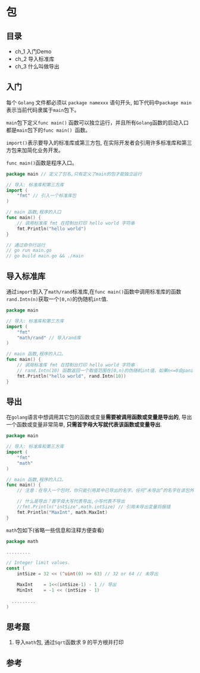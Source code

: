 # 包

## 目录

- ch_1 入门Demo
- ch_2 导入标准库
- ch_3 什么叫做导出


## 入门 
每个 `Golang` 文件都必须以 `package namexxx` 语句开头, 如下代码中`package main`表示当前代码隶属于`main`包下。

`main`包下定义`func main()` 函数可以独立运行，并且所有`Golang`函数的启动入口都是`main`包下的`func main() `函数。

`import()`表示要导入的标准库或第三方包, 在实际开发者会引用许多标准库和第三方包来加简化业务开发。

`func main()`函数是程序入口。

```go
package main // 定义了包名,只有定义了main的包才能独立运行

// 导入: 标准库和第三方库
import (
	"fmt" // 引入一个标准库包
)

// main 函数,程序的入口
func main() {
	// 调用标准库 fmt 在控制台打印 hello world 字符串
	fmt.Println("hello world")
}

// 通过命令行运行
// go run main.go
// go build main.go && ./main
```

## 导入标准库

通过`import`到入了`math/rand`标准库,在`func main()`函数中调用标准库的函数`rand.Intn(n)`获取一个`[0,n)`的伪随机`int`值.

```go
package main

// 导入: 标准库和第三方库
import (
	"fmt"
	"math/rand" // 导入rand库
)

// main 函数,程序的入口。
func main() {
	// 调用标准库 fmt 在控制台打印 hello world 字符串
	// rand.Intn(10) 函数返回一个取值范围在[0,n)的伪随机int值，如果n<=0会panic。
	fmt.Println("hello world", rand.Intn(10))
}
```

## 导出

在`golang`语言中想调用其它包的函数或变量**需要被调用函数或变量是导出的**, 导出一个函数或变量非常简单, **只需首字母大写就代表该函数或变量导出**.

```go
package main

// 导入: 标准库和第三方库
import (
	"fmt"
	"math"
)

// main 函数,程序的入口。
func main() {
	// 注意：在导入一个包时，你只能引用其中已导出的名字。任何“未导出”的名字在该包外均无法访问

	// 什么是导出？首字母大写代表导出,小写代表不导出
	//fmt.Println("intSize",math.intSize) // 引用未导出变量将报错
	fmt.Println("MaxInt", math.MaxInt)
}
```

`math`包如下(省略一些信息和注释方便查看)

```go
package math

.........

// Integer limit values.
const (
	intSize = 32 << (^uint(0) >> 63) // 32 or 64 // 未导出

	MaxInt    = 1<<(intSize-1) - 1 // 导出
	MinInt    = -1 << (intSize - 1)
  
  .........
)
```



## 思考题

1. 导入`math`包, 通过`Sqrt`函数求 9 的平方根并打印

## 参考
